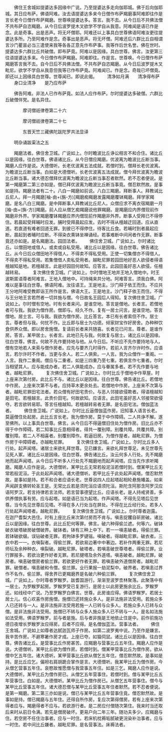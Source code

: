 <!-- { "loadSidebar": true } -->
　　佛住王舍城如提婆达多因缘中广说。乃至提婆达多走向伽耶城。佛于后向伽耶城。其日应布萨。佛语阿难。汝去语提婆达多来今日僧作布萨羯磨事阿难即往作是言长老今日僧作布萨羯磨。世尊唤提婆达多。答言。我不去。从今日后不共佛法僧不共布萨自恣羯磨。从今日后波罗提木叉欲学不学自从我意。阿难闻是语已作是念。此是奇事。出是恶声。将无坏僧耶。阿难还以上事具白世尊佛语阿难汝更往提婆达多所。乃至阿难作是念。奇事出是恶声。将无坏僧。阿难还后六群比丘自相谓言沙门瞿昙必当三遣使来我等各各正意先作布萨事。我等作后世名誉。佛在世时。提婆达多六群比丘共破僧。即布萨竟。阿难以是因缘。具白世尊。佛言。汝更第三往语提婆达多来。今日僧作布萨羯磨。阿难即往。作是言。世尊唤。今日僧作布萨羯磨答言我不去。自今日后不共佛法僧。不共布萨自恣羯磨。从今日后波罗提木叉毗尼。欲学不学自从我意但我等已作布萨竟。阿难闻已。作是念。奇哉已坏僧竟。即还以上因缘具白世尊。世尊闻已。即说此偈。
　　清净如月满　　清净得布萨
　　身口业清净　　是乃应布萨

　　佛告阿难。非法人已作布萨竟。如法人应作布萨。尔时提婆达多破僧。六群比丘破僧伴党。是名异住。

　　　　摩诃僧祇律卷第二十六



　　　　摩诃僧祇律卷第二十七

　　　　东晋天竺三藏佛陀跋陀罗共法显译

　　明杂诵跋渠法之五

　　羯磨法者。佛住舍卫城。广说如上。尔时瞻波比丘诤讼相言不和合住。诸比丘以是因缘。往白世尊。佛语诸比丘。从今日僧应羯磨。优波离为瞻波比丘断当事。羯磨人应作是说。大德僧听。长老优波离五法成就。若僧时到。僧拜长老优波离。为瞻波比丘断当事。白如是大德僧听。长老优波离五法成就。僧今拜优波离为瞻波比丘断当事。诸大德忍僧拜优波离为瞻波比丘断当事忍者默然。若不忍者便说。是第一羯磨第二第三亦如是。僧已拜优波离为瞻波比丘断当事竟。僧忍默然故。是事如是持。羯磨法者有二十。八白一羯磨如前说。八白三羯磨。拜断事人。拜教诫比丘尼人。拜一月羯磨[袖-由+(旃-方)]羯磨痴羯磨发露羯磨覆钵羯磨。拜学家羯磨。是名八白三羯磨。是中拜断事人拜教诫比丘尼人。众僧应求不离衣宿羯磨一月[袖-由+(旃-方)]羯磨。前人应从僧乞痴羯磨说他罪羯磨。是羯磨应内界僧现前作羯磨非外界。学家羯磨覆钵羯磨应界内僧现前作羯磨非外界。断事人受拜已不得停住。若晨起受拜晡时应发。脯时受拜晨起应发。去时不得从檀越迂回道。应从直道。若直道有难者回道无罪。到彼已不得停住。待客比丘食。若晡时到者晨起应断。晨起到者晡时应断。不得染衣熏钵坐禅诵经。若事难断中间闲者作无罪。断事竟还亦如是。是名羯磨法。园田法者。
　　佛住舍卫城。广说如上。尔时诸比丘。以僧田地或借人。或卖或自私受用。诸比丘以是因缘。往白世尊。佛告诸比丘。从今日后众僧田地不得借人。不得卖不得私受用。正使一切集僧亦不得借人。不得卖不得私受用。若集僧借人卖私受用者。越毗尼罪若园田地好恶人欲侵者得语檀越知是地。若檀越言。此是好园田何故知。应答言。此园田虽好恶人欲侵。任檀越转易。
　　复次佛住舍卫城。广说如上。尔时僧地王地并王地入僧地中。时王波斯匿语尊者阿难言。王地入僧地中。可持绳来共分地。阿难答言。须我白佛。阿难以是事往白世尊。佛语阿难。汝往语王。王是地主。沙门释子依王而住。不应共王分地阿难受教即诣王所作是言。佛语大王。王是地主。沙门释子依王而住。不得与王分地王言若然者一切并施与僧。今日故名王园后人得知。复次佛住舍卫城。广说如上。尔时僧有空地。时有长者来问。是谁空地。答言是僧地。长者言。若僧地者可与我。我欲为僧作房。僧即与。经久不作。复有一居士问言。是谁空地。答言僧地。居士言。可与我。我欲为僧作房。比丘答言。本已有长者索但不作。居士言。尊者但与我。何忧不作。比丘即与居士为功德。倾家财宝作好房舍。办种种饮食供养众僧。即以房舍施僧。复请前长者来共随喜。长者见已问言。尊者。是谁作房。答言。某甲居士。长者言。此地已先与我。何故复与居士。诸比丘以是因缘。往白世尊。佛言。何故不先作要持地与他。从今日后。不听应不先作要持地与人。僧有空地若人来索与僧作房者。应先与要齐几时得作。若前人言齐尔许时作。应语言。若尔许时不作者。当更与余人。若二人俱索。一人言。我为众僧作一重阁。一人言。我作二重阁。僧应与二重者。如是三四重乃至七重。若俱言作七重者。尔时当相望其人。应与能成办者。若二人俱能成办。应与眷属多者。若不先作要与地者。越毗尼罪。
　　复次佛住舍卫城。广说如上。尔时比丘于僧地中作草屋。时上座来次第付房。此比丘不与。诸比丘以是因缘。往白世尊。佛告诸比丘。若僧地中作房。上座来次第不与者。应持草木更余处去。若僧地中作房。上座来不次第与者。越毗尼罪田宅法者。若众僧有好田宅贵价。与恶人邻接欲侵欺者。得语檀越知是田宅。若檀越言。此贵价田宅。何故欲知。应语言。此田宅虽好恶人邻接常欲侵夺。若言欲转易耶。答言任檀越知。若檀越转易者无罪。是名田宅法。僧伽蓝法者。
　　佛住舍卫城。广说如上。尔时比丘逼僧伽蓝作房。旧知事人语言长老。莫逼僧住处起房。此比丘言长老。我为僧作房。莫于中作障碍。二人共诤不解。遂至佛所。以上事具白世尊。佛言。从今日后不得逼僧旧住处为僧作房。旧比丘亦不得于中作障碍。若二知事比丘意相得者。得共一覆别障。别覆共障。共覆共障。别覆别障。若二人不相喜者。别覆别障作。若逼旧房。为僧作屋者。越毗尼罪。为僧作房于中障碍者。亦越毗尼罪。
　　复次佛住舍卫城。广说如上。尔时比丘多人行处。起声闻塔。诸居士来欲礼拜世尊。见已嫌言。来欲礼拜世尊足。未见世尊先见死人冢。诸比丘以是因缘。往白世尊。佛告诸比丘。汝云何多人行处。先不羯磨地而起声闻塔。从今日后不听多人行处先不羯磨地而起声闻塔。应当先作求听羯磨。羯磨人应作是说。大德僧听。某甲比丘无常若般泥洹若僧时到。僧某甲比丘无常若般泥洹。于此处起声闻塔。诸大德僧听。若甲比丘于此处起声闻塔。僧忍默然故。是事如是持。若不和合者应语长老。世尊说四人应起塔起相轮悬施幡盖。如来声闻辟支佛转轮圣王是。无常比丘若是须陀洹应语须陀洹。斯陀含阿那含阿罗汉应语阿罗汉。若言持律若言法师。若言营事德望比丘。应语长老。是人持戒贤善。多供养僧执事有劳。应与起塔。如是语已当为起塔。作声闻塔。不得先见塔后见世尊。当令先见世尊后见塔。不得在多人行处当在屏处。不得在比丘经行处。若多人行处起声闻塔者。越毗尼罪。
　　复次佛住舍卫城。广说如上。尔时尊者迦露。在迦尸耆梨大邑住。时有上座比丘来次第付房而不肯与。嗔恚捉钁自斫房破。诸比丘以是因缘。往白世尊。此比丘犯何等罪。佛言。破六种得偷兰遮。何等六。破钵破衣破塔破房破僧破界。破钵者。钵有三种上中下。若一一嗔恚破者。得偷兰罪。若钵破欲缀。误钻破者无罪。若拘钵多罗键镃。嗔破者。得越毗尼罪。破衣者。三衣中若一一。衣嗔裂者。得偷兰罪。若欲易边著中中著边。若补作两重无罪。若尼师坛及余种种衣。嗔裂破。越毗尼罪。破塔者。若嗔恚破世尊塔者。得偷兰罪。业行罪报多。若欲治更作好者无罪。若尼揵塔及余外道塔。嗔恚破者。越毗尼罪。破房者。嗔恚破僧房者偷兰罪。若欲更好作者无罪。若嗔恚破外道僧房者。越毗尼罪。破僧者。嗔恚破和令僧。偷兰罪。业行果报一劫泥梨中。破界者。若嗔恚过界作不名作。偷兰罪。得舍界已更羯磨界是名破六种偷兰罪。
　　复次佛住舍卫城。广说如上。尔时尊者罗睺罗。跋耆国游行。渐渐至波罗柰林聚落。此聚落中有一居士。为罗睺罗起房。罗睺罗受已复游行。是居士以此房更施余比丘。罗睺罗还。如线经中广说。乃至罗睺罗白佛言。世尊。此房谁应得。佛语罗睺罗。若居士居士儿。信心欢喜作房施僧。施僧已还转施众多人。是非法施非法受用。若施众多人已还转与一人。是非法施非法受用若施一人已转与众多人。若施众多人已转与众僧。是非法施非法受用。施僧已不转与众多人施众多人已不转与一人。是名如法施如法受用。佛语罗睺罗。前与者是施。后与者非施是王地依止住是中。前作前施功德日夜增长罗睺罗汝应得房。后者不应得。是名僧伽蓝法。营事法者。
　　佛住王舍城。广说如上如尊者达腻迦瓦师子作房。如第二波罗夷中说。乃至作是嫌言。我辛苦作房。不避寒暑作房才成。上座已夺。如猫伺鼠。诸比丘以是因缘。往白世尊。佛告诸比丘。是营事比丘作房甚苦。应羯磨与营事比丘五年住。羯磨人应作是说。大德僧听。某甲比丘欲为僧作房。若僧时到。僧某甲营事比丘为僧作房。欲从僧中乞五年住。诸大德听。某甲营事比丘欲从僧乞五年住。僧忍默然故。是事如是持。是比丘应乞。偏袒右肩胡跪合掌作是言。大德僧听。我某甲比丘为僧作房。今从僧乞营事五年住。哀愍故惟愿僧与我营事五年住。如是三乞。羯磨人应作是说。大德僧听。某甲比丘为僧作房已。从僧乞五年营事住。若僧时到。僧与某甲比丘五年营事住。白如是。大德僧听。某甲比丘为僧作房已。从僧乞五年营事住。僧今与某甲比丘营事五年住。诸大德忍僧与某甲比丘营事五年住者默然。若不忍者便说。是第一羯磨。第二第三亦如是说。僧已与某甲比丘五年营事住竟。僧忍默然故。是事如是持。僧已羯磨与五年住。还得自所作房。复应次第得僧房。若有上座来次第得者应与。羯磨得者不应与。若欲游行者。是二房应付僧随次第住。我来时当还取后来时从前日令满。若先是僧房破坏。更易户向二年三年。随功夫多少。应羯磨与住。若空房不任住治事者。应与一时住。若床机枕褥垢腻破更浣染补治事者。应与一时住。若中间比丘嫌者。越毗尼罪。是名营事法。床褥法者。
